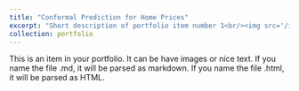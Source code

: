 ```yaml
---
title: "Conformal Prediction for Home Prices"
excerpt: "Short description of portfolio item number 1<br/><img src='/images/500x300.png'>"
collection: portfolio
---
```


This is an item in your portfolio. It can be have images or nice text. If you name the file .md, it will be parsed as markdown. If you name the file .html, it will be parsed as HTML. 
